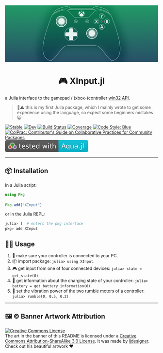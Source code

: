 <p align="center">
    <img src="https://github.com/LaurenzBeck/XInput.jl/blob/master/docs/src/assets/xbox_controller_banner.jpg?raw=true"/></a>
</p>

<h1 align="center">
    🎮 XInput.jl
</h1>

a Julia interface to the gamepad / (xbox-)controller [win32 API](https://learn.microsoft.com/en-us/windows/win32/xinput/xinput-game-controller-apis-portal).

> 🤚⚠️ this is my first Julia package, which I mainly wrote to get some experience using the language, so expect some beginners mistakes 😺

[![Stable](https://img.shields.io/badge/docs-stable-blue.svg)](https://laurenzbeck.github.io/XInput.jl/stable/)
[![Dev](https://img.shields.io/badge/docs-dev-blue.svg)](https://laurenzbeck.github.io/XInput.jl/dev/)
[![Build Status](https://github.com/LaurenzBeck/XInput.jl/actions/workflows/CI.yml/badge.svg?branch=master)](https://github.com/LaurenzBeck/XInput.jl/actions/workflows/CI.yml?query=branch%3Amaster)
[![Coverage](https://codecov.io/gh/LaurenzBeck/XInput.jl/branch/master/graph/badge.svg)](https://codecov.io/gh/LaurenzBeck/XInput.jl)
[![Code Style: Blue](https://img.shields.io/badge/code%20style-blue-4495d1.svg)](https://github.com/invenia/BlueStyle)
[![ColPrac: Contributor's Guide on Collaborative Practices for Community Packages](https://img.shields.io/badge/ColPrac-Contributor's%20Guide-blueviolet)](https://github.com/SciML/ColPrac)
[![Aqua](https://raw.githubusercontent.com/JuliaTesting/Aqua.jl/master/badge.svg)](https://github.com/JuliaTesting/Aqua.jl)

---

## 📦 Installation

In a Julia script:

```julia
using Pkg

Pkg.add("XInput")
```

or in the Julia REPL:

```julia
julia> ]  # enters the pkg interface
pkg> add XInput
```

## 🧑‍💻 Usage

1. 🛜 make sure your controller is connected to your PC.
2. 📦 import package: `julia> using XInput`.
3. 🎮 get input from one of four connected devices: `julia> state = get_state(0)`.
4. 🔋 get information about the charging state of your controller: `julia> battery = get_battery_information(0)`.
5. 📳 set the vibration power of the two rumble motors of a controller: `julia> rumble(0, 0.5, 0.2)`

---

## 🖼️ ©️ Banner Artwork Attribution

<a rel="license" href="https://creativecommons.org/licenses/by-sa/3.0/"><img alt="Creative Commons License" style="border-width:0" src="https://i.creativecommons.org/l/by-sa/3.0/88x31.png" /></a><br />The art in the banner of this README is licensed under a [Creative Commons Attribution-ShareAlike 3.0 License](https://creativecommons.org/licenses/by-sa/3.0/). It was made by [ljdesigner](https://www.deviantart.com/ljdesigner). Check out his beautiful artwork ❤️
